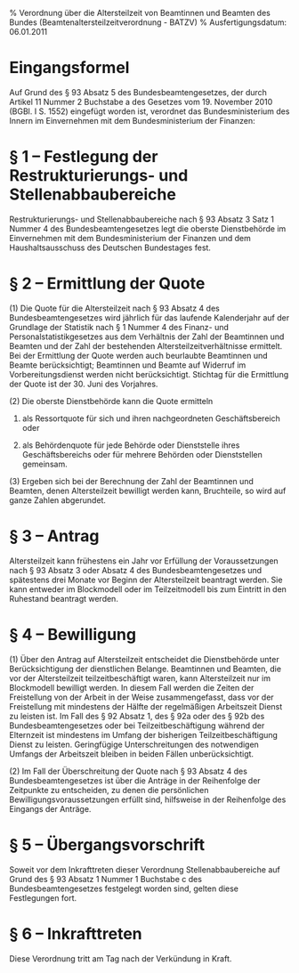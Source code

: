 % Verordnung über die Altersteilzeit von Beamtinnen und Beamten des Bundes  (Beamtenaltersteilzeitverordnung - BATZV)
% Ausfertigungsdatum: 06.01.2011
 
# Eingangsformel

Auf Grund des § 93 Absatz 5 des Bundesbeamtengesetzes, der durch Artikel 11 Nummer 2 Buchstabe a des Gesetzes vom 19. November 2010 (BGBl. I S. 1552) eingefügt worden ist, verordnet das Bundesministerium des Innern im Einvernehmen mit dem Bundesministerium der Finanzen:

# § 1 – Festlegung der Restrukturierungs- und Stellenabbaubereiche

Restrukturierungs- und Stellenabbaubereiche nach § 93 Absatz 3 Satz 1 Nummer 4 des Bundesbeamtengesetzes legt die oberste Dienstbehörde im Einvernehmen mit dem Bundesministerium der Finanzen und dem Haushaltsausschuss des Deutschen Bundestages fest.

# § 2 – Ermittlung der Quote

(1) Die Quote für die Altersteilzeit nach § 93 Absatz 4 des Bundesbeamtengesetzes wird jährlich für das laufende Kalenderjahr auf der Grundlage der Statistik nach § 1 Nummer 4 des Finanz- und Personalstatistikgesetzes aus dem Verhältnis der Zahl der Beamtinnen und Beamten und der Zahl der bestehenden Altersteilzeitverhältnisse ermittelt. Bei der Ermittlung der Quote werden auch beurlaubte Beamtinnen und Beamte berücksichtigt; Beamtinnen und Beamte auf Widerruf im Vorbereitungsdienst werden nicht berücksichtigt. Stichtag für die Ermittlung der Quote ist der 30. Juni des Vorjahres.

(2) Die oberste Dienstbehörde kann die Quote ermitteln

1. als Ressortquote für sich und ihren nachgeordneten Geschäftsbereich oder

2. als Behördenquote für jede Behörde oder Dienststelle ihres Geschäftsbereichs oder für mehrere Behörden oder Dienststellen gemeinsam.

(3) Ergeben sich bei der Berechnung der Zahl der Beamtinnen und Beamten, denen Altersteilzeit bewilligt werden kann, Bruchteile, so wird auf ganze Zahlen abgerundet.

# § 3 – Antrag

Altersteilzeit kann frühestens ein Jahr vor Erfüllung der Voraussetzungen nach § 93 Absatz 3 oder Absatz 4 des Bundesbeamtengesetzes und spätestens drei Monate vor Beginn der Altersteilzeit beantragt werden. Sie kann entweder im Blockmodell oder im Teilzeitmodell bis zum Eintritt in den Ruhestand beantragt werden.

# § 4 – Bewilligung

(1) Über den Antrag auf Altersteilzeit entscheidet die Dienstbehörde unter Berücksichtigung der dienstlichen Belange. Beamtinnen und Beamten, die vor der Altersteilzeit teilzeitbeschäftigt waren, kann Altersteilzeit nur im Blockmodell bewilligt werden. In diesem Fall werden die Zeiten der Freistellung von der Arbeit in der Weise zusammengefasst, dass vor der Freistellung mit mindestens der Hälfte der regelmäßigen Arbeitszeit Dienst zu leisten ist. Im Fall des § 92 Absatz 1, des § 92a oder des § 92b des Bundesbeamtengesetzes oder bei Teilzeitbeschäftigung während der Elternzeit ist mindestens im Umfang der bisherigen Teilzeitbeschäftigung Dienst zu leisten. Geringfügige Unterschreitungen des notwendigen Umfangs der Arbeitszeit bleiben in beiden Fällen unberücksichtigt.

(2) Im Fall der Überschreitung der Quote nach § 93 Absatz 4 des Bundesbeamtengesetzes ist über die Anträge in der Reihenfolge der Zeitpunkte zu entscheiden, zu denen die persönlichen Bewilligungsvoraussetzungen erfüllt sind, hilfsweise in der Reihenfolge des Eingangs der Anträge.

# § 5 – Übergangsvorschrift

Soweit vor dem Inkrafttreten dieser Verordnung Stellenabbaubereiche auf Grund des § 93 Absatz 1 Nummer 1 Buchstabe c des Bundesbeamtengesetzes festgelegt worden sind, gelten diese Festlegungen fort.

# § 6 – Inkrafttreten

Diese Verordnung tritt am Tag nach der Verkündung in Kraft.
